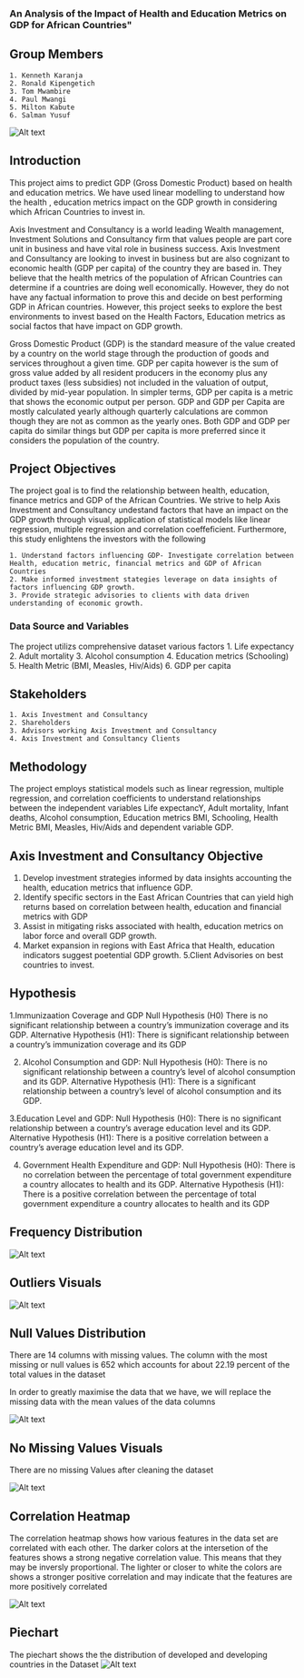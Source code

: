 ###  An Analysis of the Impact of Health and Education Metrics on GDP for African Countries"

## Group Members

    1. Kenneth Karanja
    2. Ronald Kipengetich
    3. Tom Mwambire
    4. Paul Mwangi
    5. Milton Kabute
    6. Salman Yusuf

![Alt text](<Firefly IMAGE OF alcohol, immunization of diseases, schooling, govt health expenditure affects GDP 6.jpg>)


## Introduction
This project aims to predict GDP (Gross Domestic Product) based on health and education metrics. We have used linear modelling to understand how the health , education metrics impact on the GDP growth in considering which African Countries to invest in.

Axis Investment and Consultancy is a world leading Wealth management, Investment Solutions and Consultancy firm that values people are part core unit in business and have vital role in business success. Axis Investment and Consultancy are looking to invest in  business but are also cognizant to economic health (GDP per capita) of the country they are based in. They believe that the health metrics of the population of African Countries can determine if a countries are doing well economically. However, they do not have any factual  information to prove this and decide on best performing GDP in African countries. However, this project seeks to explore the best environments to invest based on the Health Factors, Education metrics as social factos that have impact on GDP growth.

Gross Domestic Product (GDP) is the standard measure of the value created by a country on the world stage through the production of goods and services throughout a given time. GDP per capita however is the sum of gross value added by all resident producers in the economy plus any product taxes (less subsidies) not included in the valuation of output, divided by mid-year population. In simpler terms, GDP per capita is a metric that shows the economic output per person. GDP and GDP per Capita are mostly calculated yearly although quarterly calculations are common though they are not as common as the yearly ones. Both GDP and GDP per capita do similar things but GDP per capita is more preferred since it considers the population of the country.

## Project Objectives

The project goal is to find the relationship between health, education, finance metrics and GDP of the African Countries. We strive to help Axis Investment and Consultancy undestand factors that have an impact on the GDP growth through visual, application of statistical models like linear regression, multiple regression and correlation coeffeficient. Furthermore, this study enlightens the investors with the following

    1. Understand factors influencing GDP- Investigate correlation between Health, education metric, financial metrics and GDP of African Countries
    2. Make informed investment stategies leverage on data insights of factors influencing GDP growth.
    3. Provide strategic advisories to clients with data driven understanding of economic growth.

### Data Source and Variables
The project utilizs comprehensive dataset various factors
    1. Life expectancy
    2. Adult mortality
    3. Alcohol consumption
    4. Education metrics (Schooling)
    5. Health Metric (BMI, Measles, Hiv/Aids)
    6. GDP per capita

## Stakeholders
    1. Axis Investment and Consultancy
    2. Shareholders
    3. Advisors working Axis Investment and Consultancy
    4. Axis Investment and Consultancy Clients

## Methodology
The project employs statistical models such as linear regression, multiple regression, and correlation coefficients to understand relationships between the independent variables Life expectancY, Adult mortality, Infant deaths, Alcohol consumption, Education metrics BMI, Schooling, Health Metric BMI, Measles, Hiv/Aids and dependent variable GDP.

## Axis Investment and Consultancy Objective
1. Develop investment strategies informed by data insights accounting the health, education metrics that influence GDP.
2. Identify specific sectors in the East African Countries that can yield high returns based on correlation between health, education and financial metrics with GDP
3. Assist in mitigating risks associated with health, education metrics on labor force and overall GDP growth.
4. Market expansion in regions with East Africa that Health, education indicators suggest poetential GDP growth.
5.Client Advisories on best countries to invest.

## Hypothesis
1.Immunizaation Coverage and GDP
Null Hypothesis (H0)
There is no significant relationship  between a country’s immunization coverage and its GDP.
Alternative Hypothesis (H1): There is significant relationship between a country’s immunization coverage and its GDP

2. Alcohol Consumption and GDP:
Null Hypothesis (H0): There is no significant relationship between a country’s level of alcohol consumption and its GDP.
Alternative Hypothesis (H1): There is a significant relationship  between a country’s level of alcohol consumption and its GDP.

3.Education Level and GDP:
Null Hypothesis (H0): There is no significant  relationship between a country’s average education level and its GDP.
Alternative Hypothesis (H1): There is a positive correlation between a country’s average education level and its GDP.

4. Government Health Expenditure and GDP:
Null Hypothesis (H0): There is no correlation between the percentage of total government expenditure a country allocates to health and its GDP.
Alternative Hypothesis (H1): There is a positive correlation between the percentage of total government expenditure a country allocates to health and its GDP



## Frequency Distribution 

![Alt text](image.png)

## Outliers Visuals

![Alt text](image-1.png)

## Null Values Distribution
There are 14 columns with missing values. The column with the most missing or null values is 652 which accounts for about 22.19 percent of the total values in the dataset 

In order to greatly maximise the data that we have, we will replace the missing data with the mean values of the data columns

![Alt text](image-2.png)

## No Missing Values Visuals
There are no missing Values after cleaning the dataset

![Alt text](image-3.png)

## Correlation Heatmap
The correlation heatmap shows how various features in the data set are correlated with each other. The darker colors at the intersetion of the features shows a strong negative correlation value. This means that they may be inversly proportional. The lighter or closer to white the colors are shows a stronger positive correlation and may indicate that the features are more positively correlated

![Alt text](image-4.png)

## Piechart
The piechart shows the the distribution of developed and developing countries in the Dataset
![Alt text](image-5.png)





